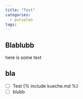 ```yaml
---
title: "Test"
categories:
  - putzplan
tags:
---
```


## Blablubb

here is some text

## bla

 - [ ] Test
 {%  include kueche.md  %}
 - [ ] blubb

<!--stackedit_data:
eyJoaXN0b3J5IjpbLTYwMzAyMjU3MSwtMTM1MDI2NDE5Niw2MT
EwMTg5OTQsLTc3MzY4MzM3MSwxODExNzQxMzgzXX0=
-->